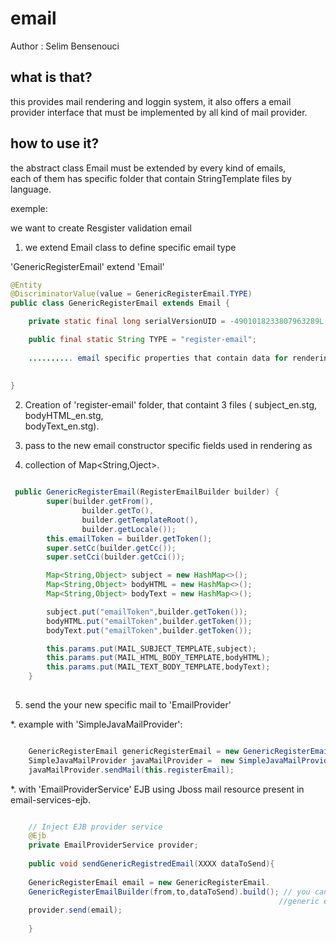 email
=====

Author : Selim Bensenouci

what is that?
-------------

this provides mail rendering and loggin system, it also offers a email  
provider interface that must be implemented by all kind of mail provider.

how to use it?
--------------

the abstract class Email must be extended by every kind of emails,  
each of them has specific folder that contain StringTemplate files by language.  

exemple:  

we want to create Resgister validation email  

1. we extend Email class to define specific email type  

'GenericRegisterEmail' extend 'Email'

```java
@Entity
@DiscriminatorValue(value = GenericRegisterEmail.TYPE)
public class GenericRegisterEmail extends Email {

    private static final long serialVersionUID = -4901018233807963289L;

    public final static String TYPE = "register-email";
    
    .......... email specific properties that contain data for rendering 
    
    
}
```
2. Creation of 'register-email' folder, that containt 3 files ( subject_en.stg, bodyHTML_en.stg,  
bodyText_en.stg).

3. pass to the new email constructor specific fields used in rendering as   
4. collection of  Map<String,Oject>.


```java

 public GenericRegisterEmail(RegisterEmailBuilder builder) {
        super(builder.getFrom(),
                builder.getTo(),
                builder.getTemplateRoot(),
                builder.getLocale());
        this.emailToken = builder.getToken();
        super.setCc(builder.getCc());
        super.setCci(builder.getCci());

        Map<String,Object> subject = new HashMap<>();
        Map<String,Object> bodyHTML = new HashMap<>();
        Map<String,Object> bodyText = new HashMap<>();

        subject.put("emailToken",builder.getToken());
        bodyHTML.put("emailToken",builder.getToken());
        bodyText.put("emailToken",builder.getToken());

        this.params.put(MAIL_SUBJECT_TEMPLATE,subject);
        this.params.put(MAIL_HTML_BODY_TEMPLATE,bodyHTML);
        this.params.put(MAIL_TEXT_BODY_TEMPLATE,bodyText);
    }
    
````

5. send the your new specific mail to 'EmailProvider'   

*. example with 'SimpleJavaMailProvider':

```java

    GenericRegisterEmail genericRegisterEmail = new GenericRegisterEmail(registerEmailData);
    SimpleJavaMailProvider javaMailProvider =  new SimpleJavaMailProvider();
    javaMailProvider.sendMail(this.registerEmail);

```

*. with 'EmailProviderService' EJB using Jboss mail resource present in email-services-ejb.

```java

    // Inject EJB provider service 
    @Ejb 
    private EmailProviderService provider;
    
    public void sendGenericRegistredEmail(XXXX dataToSend){
    
    GenericRegisterEmail email = new GenericRegisterEmail.  
    GenericRegisterEmailBuilder(from,to,dataToSend).build(); // you can use   
                                                            //generic email builder to create email with required field 
    provider.send(email);
    
    }





